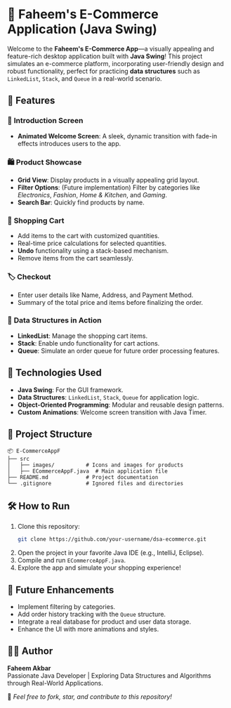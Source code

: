 # 🛒 Faheem's E-Commerce Application (Java Swing)

Welcome to the **Faheem's E-Commerce App**—a visually appealing and feature-rich desktop application built with **Java Swing**! This project simulates an e-commerce platform, incorporating user-friendly design and robust functionality, perfect for practicing **data structures** such as `LinkedList`, `Stack`, and `Queue` in a real-world scenario. 

## 🌟 Features

### 🚀 **Introduction Screen**
- **Animated Welcome Screen**: A sleek, dynamic transition with fade-in effects introduces users to the app.

### 🛍️ **Product Showcase**
- **Grid View**: Display products in a visually appealing grid layout.
- **Filter Options**: (Future implementation) Filter by categories like *Electronics*, *Fashion*, *Home & Kitchen*, and *Gaming*.
- **Search Bar**: Quickly find products by name.

### 🛒 **Shopping Cart**
- Add items to the cart with customized quantities.
- Real-time price calculations for selected quantities.
- **Undo** functionality using a stack-based mechanism.
- Remove items from the cart seamlessly.

### 🏷️ **Checkout**
- Enter user details like Name, Address, and Payment Method.
- Summary of the total price and items before finalizing the order.

### 🧩 **Data Structures in Action**
- **LinkedList**: Manage the shopping cart items.
- **Stack**: Enable undo functionality for cart actions.
- **Queue**: Simulate an order queue for future order processing features.

## 🔧 Technologies Used
- **Java Swing**: For the GUI framework.
- **Data Structures**: `LinkedList`, `Stack`, `Queue` for application logic.
- **Object-Oriented Programming**: Modular and reusable design patterns.
- **Custom Animations**: Welcome screen transition with Java Timer.

## 📂 Project Structure
```plaintext
📦 E-CommerceAppF
├── src
│   ├── images/          # Icons and images for products
│   ├── ECommerceAppF.java  # Main application file
├── README.md            # Project documentation
└── .gitignore           # Ignored files and directories
```

## 🛠️ How to Run
1. Clone this repository:
   ```bash
   git clone https://github.com/your-username/dsa-ecommerce.git
   ```
2. Open the project in your favorite Java IDE (e.g., IntelliJ, Eclipse).
3. Compile and run `ECommerceAppF.java`.
4. Explore the app and simulate your shopping experience!

## 🎯 Future Enhancements
- Implement filtering by categories.
- Add order history tracking with the `Queue` structure.
- Integrate a real database for product and user data storage.
- Enhance the UI with more animations and styles.

## 👨‍💻 Author
**Faheem Akbar**  
Passionate Java Developer | Exploring Data Structures and Algorithms through Real-World Applications.  

🌟 _Feel free to fork, star, and contribute to this repository!_

